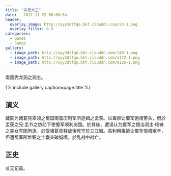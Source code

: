 ```yaml
---
title: "朵思大王"
date:   2017-11-22 08:08:54
header:
  overlay_image: http://oyy3dtfqo.bkt.clouddn.com/s3-1.png
  overlay_filter: 0.5
categories:
  - Games
  - Sango
gallery:
  - image_path: http://oyy3dtfqo.bkt.clouddn.com/140-1.png
  - image_path: http://oyy3dtfqo.bkt.clouddn.com/a172-1.png
  - image_path: http://oyy3dtfqo.bkt.clouddn.com/a126-1.png
---
```


南蛮秃龙洞之洞主。

{% include gallery caption=page.title %}

## 演义

藏匿为诸葛亮率领之蜀国南蛮压制军所追缉之孟获。以毒泉让蜀军饱嚐苦头，但於孟获之兄·孟节之协助下使蜀军顺利突围。於其後，遭误认为援军之银冶洞主·杨锋之美女军团所逮。於受诸葛亮释放後死守於三江城。虽利用毒箭让蜀军倍嚐艰辛，但遭蜀军所堆积之土囊突破城墙，於乱战中战亡。

## 正史

並无记载。